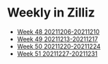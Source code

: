 # Weekly in Zilliz

- [Week 48 20211206-20211210](week-48-20211206-20211210.md)
- [Week 49 20211213-20211217](week-49-20211213-20211217.md)
- [Week 50 20211220-20211224](week-50-20211220-20211224.md)
- [Week 51 20211227-20211231](week-51-20211227-20211231.md)
